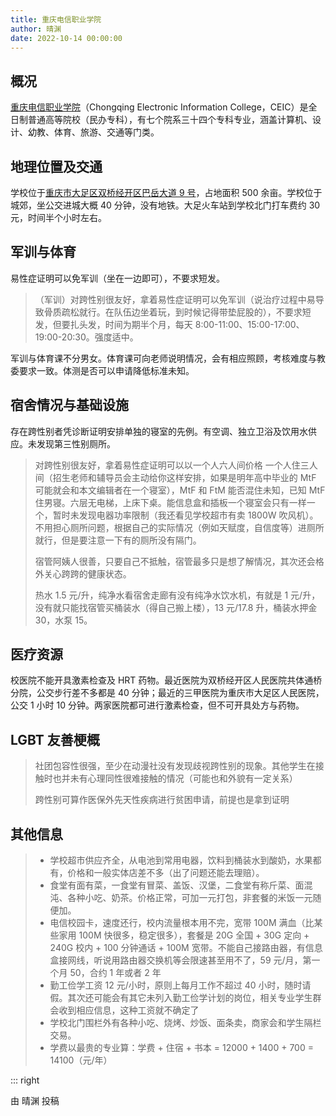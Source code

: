 ```yaml
---
title: 重庆电信职业学院
author: 晴渊
date: 2022-10-14 00:00:00
---
```


## 概况

[重庆电信职业学院](https://www.cqtc.edu.cn/)（Chongqing Electronic Information College，CEIC）是全日制普通高等院校（民办专科），有七个院系三十四个专科专业，涵盖计算机、设计、幼教、体育、旅游、交通等门类。

## 地理位置及交通

学校位于[重庆市大足区双桥经开区巴岳大道 9 号](https://surl.amap.com/2V6iQmWgdBs)，占地面积 500 余亩。学校位于城郊，坐公交进城大概 40 分钟，没有地铁。大足火车站到学校北门打车费约 30 元，时间半个小时左右。

## 军训与体育

易性症证明可以免军训（坐在一边即可），不要求短发。

> （军训）对跨性别很友好，拿着易性症证明可以免军训（说治疗过程中易导致骨质疏松就行。在队伍边坐着玩，到时候记得带垫屁股的），不要求短发，但要扎头发，时间为期半个月，每天 8:00-11:00、15:00-17:00、19:00-20:30。强度适中。

军训与体育课不分男女。体育课可向老师说明情况，会有相应照顾，考核难度与教委要求一致。体测是否可以申请降低标准未知。

## 宿舍情况与基础设施

存在跨性别者凭诊断证明安排单独的寝室的先例。有空调、独立卫浴及饮用水供应。未发现第三性别厕所。

> 对跨性别很友好，拿着易性症证明可以以一个人六人间价格 一个人住三人间（招生老师和辅导员会主动给你这样安排，如果是明年高中毕业的 MtF 可能就会和本文编辑者在一个寝室），MtF 和 FtM 能否混住未知，已知 MtF 住男寝。六层无电梯，上床下桌。能信息盒和插板一个寝室会只有一样一个，暂时未发现电器功率限制（我还看见学校超市有卖 1800W 吹风机）。不用担心厕所问题，根据自己的实际情况（例如天赋度，自信度等）进厕所就行，但是要注意一下有的厕所没有隔门。
>
> 宿管阿姨人很善，只要自己不抵触，宿管最多只是想了解情况，其次还会格外关心跨跨的健康状态。
>
> 热水 1.5 元/升，纯净水看宿舍走廊有没有纯净水饮水机，有就是 1 元/升，没有就只能找宿管买桶装水（得自己搬上楼），13 元/17.8 升，桶装水押金 30，水泵 15。

## 医疗资源

校医院不能开具激素检查及 HRT 药物。最近医院为双桥经开区人民医院共体通桥分院，公交步行差不多都是 40 分钟；最近的三甲医院为重庆市大足区人民医院，公交 1 小时 10 分钟。两家医院都可进行激素检查，但不可开具处方与药物。

## LGBT 友善梗概

> 社团包容性很强，至少在动漫社没有发现歧视跨性别的现象。其他学生在接触时也并未有心理同性很难接触的情况（可能也和外貌有一定关系）
>
> 跨性别可算作医保外先天性疾病进行贫困申请，前提也是拿到证明

## 其他信息

> - 学校超市供应齐全，从电池到常用电器，饮料到桶装水到酸奶，水果都有，价格和一般实体店差不多（出了问题还能去理赔）。
> - 食堂有面有菜，一食堂有冒菜、盖饭、汉堡，二食堂有称斤菜、面混沌、各种小吃、奶茶。价格正常，可加一元打包，非套餐的米饭一元随便加。
> - 电信校园卡，速度还行，校内流量根本用不完，宽带 100M 满血（比某些家用 100M 快很多，稳定很多），套餐是 20G 全国 + 30G 定向 + 240G 校内 + 100 分钟通话 + 100M 宽带。不能自己接路由器，有信息盒接网线，听说用路由器交换机等会限速甚至用不了，59 元/月，第一个月 50，合约 1 年或者 2 年
> - 勤工俭学工资 12 元/小时，原则上每月工作不超过 40 小时，随时请假。其次还可能会有其它未列入勤工俭学计划的岗位，相关专业学生群会收到相应信息，这种工资就不确定了
> - 学校北门围栏外有各种小吃、烧烤、炒饭、面条卖，商家会和学生隔栏交易。
> - 学费以最贵的专业算：学费 + 住宿 + 书本 = 12000 + 1400 + 700 = 14100（元/年）

::: right

由 晴渊 投稿
